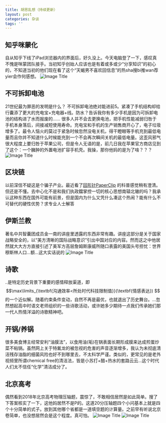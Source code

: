 ```yaml
---
title: 胡思乱想（持续更新）
layout: post
categories: 杂谈
tags: ''
---
```


## 知乎咪蒙化
自从知乎下线了iPad浏览器内的界面后，好久没上。今天电脑登了一下，感叹真不愧是咪蒙团队接手。当初知乎创始人应该也是有着或多或少“分享知识”的初心的，不知道当初的他们现在看了这个“天蝎男不喜欢回信息”的热sha搜bi推wan荐yier会作何感想。
![Image Title](https://nullrecurrent.github.io//image/96.png)

## 不可拆卸电池

21世纪最为罪恶的发明是什么？ 不可拆卸电池绝对能进前5。紧凑了手机结构却给行囊添了更大的充电宝+充电器+线。防水？告诉我你有多少手机是因为可拆卸电池的结构进了水而报废的…… 很多人并不会去更换电池，把手机性能减弱归咎于手机本身落后，间接减短使用寿命。充电宝和手机的生产销售商开心了，电子垃圾增多了。最令人恼火的莫过于紧急时候忽然没电关机，得干瞪眼等手机充到最低电量而且你并不知道什么时候能充到一个不会再次瞬间关机的最低电量。这歪风邪气很大程度上要归咎于苹果公司，但是令人无语的是，前几日我在苹果官方商店见到了这个：一个臃肿的外置电池扩容手机壳。我操，那你他妈的是为了啥？？？
 ![Image Title](https://nullrecurrent.github.io//image/95.jpg)
## 区块链
以前深信不疑这是个骗子产业。最近看了[回形针PaperClip](https://www.bilibili.com/video/av83366647/)  的科普感觉稍有澄清。但还是不懂。去中心化不是和我们执政鐺掌控一切的核心思想南辕北辙的吗？我承认这种东西在国外可能有前景，但是国内为什么又凭什么凑这个热闹？能有什么不可替代的硬性优势？求专业人士解答

## 伊斯兰教
著名中共智囊团成员金一南的讲座里透露的东西非常有趣。讲座这部分是关于国家战略安全的，以“美方清晰的国际战略意识”引出中国对应的内容。然而这之中他居然就大大方方直接引述了美军方高层詹姆斯康威所随口表露的美国头号担忧：世界穆斯林人口…额…这大实话说的
![Image Title](https://nullrecurrent.github.io//image/49.jpg)

## 诗歌
..是特定历史背景下重要的感情释放渠道，即
$$\max\limits_{\textbf{沟通效率<所处时代科技限制值}}(\textbf{情感表达}) $$ 
的一个近似解。随着约束条件变动，自然不再是最优，也就退出了历史舞台。…忽然想起高中时语文老师组织的一些诗歌活动，或许她多少期待一点我们传承她们那一代人热情洋溢的诗歌精神吧。

## 开锅/养锅
很多美食博主经常安利“油膜法”，以食用油(垢)在锅表面长期形成膜来达成煎蛋炒菜不粘锅。虽然网上关于特氟龙的被忽视的危害的声音逐渐增多，我认为未彻底清洁残存油脂的细菌风险也好不到哪里去，不太科学严谨。类似的，更常见的是老外视频里所谓chemical free的清洁法，皆是小苏打+醋+热水的套路云云…这个时代人们太不信任“化学”清洁成分了。

## 北京高考
偶然看到2018年北京高考物理压轴题，震惊了，不敢相信居然是如此简单。搜了下答案核实了一下，这他妈居然不是P的。这道20分压轴题四个小问基本上就是四个十分简单的式子。放到其他哪个省都是一道填空题的计算量。之前早有听说北京卷简单，也没想居然会是这个程度。真可怕。
![Image Title](https://nullrecurrent.github.io//image/50.jpg)
![Image Title](https://nullrecurrent.github.io//image/51.jpg)
